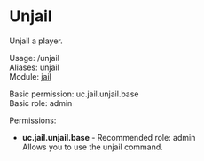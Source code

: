 Unjail
====
Unjail a player.

Usage: /unjail <Player><br>
Aliases: unjail<br>
Module: [jail](../modules/jail.md)<br>

Basic permission: uc.jail.unjail.base<br>
Basic role: admin<br>

Permissions: <br>
* **uc.jail.unjail.base** - Recommended role: admin<br>Allows you to use the unjail command.
